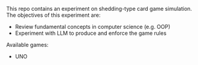 This repo contains an experiment on shedding-type card game simulation.
The objectives of this experiment are:
* Review fundamental concepts in computer science (e.g. OOP)
* Experiment with LLM to produce and enforce the game rules 

Available games:
* UNO